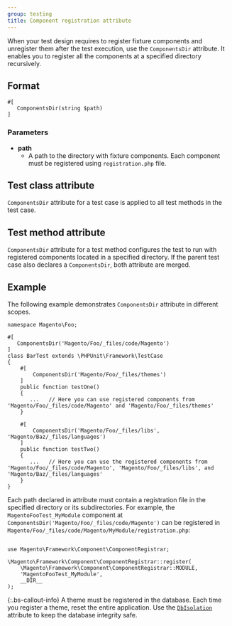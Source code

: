 ```yaml
---
group: testing
title: Component registration attribute
---
```


When your test design requires to register fixture components and unregister them after the test execution, use the `ComponentsDir` attribute.
It enables you to register all the components at a specified directory recursively.

## Format

```php?start_inline=1
#[
   ComponentsDir(string $path)
]
```

### Parameters

- **path**
  - A path to the directory with fixture components. Each component must be registered using `registration.php` file.

## Test class attribute

`ComponentsDir` attribute for a test case is applied to all test methods in the test case.

## Test method attribute

`ComponentsDir` attribute for a test method configures the test to run with registered components located in a specified directory.
If the parent test case also declares a `ComponentsDir`, both attribute are merged.

## Example

The following example demonstrates `ComponentsDir` attribute in different scopes.

```php?start_inline=1
namespace Magento\Foo;

#[
   ComponentsDir('Magento/Foo/_files/code/Magento')
]
class BarTest extends \PHPUnit\Framework\TestCase
{
    #[
        ComponentsDir('Magento/Foo/_files/themes')
    ]
    public function testOne()
    {
       ...   // Here you can use registered components from 'Magento/Foo/_files/code/Magento' and 'Magento/Foo/_files/themes'
    }

    #[
        ComponentsDir('Magento/Foo/_files/libs', 'Magento/Baz/_files/languages')
    ]
    public function testTwo()
    {
       ...   // Here you can use the registered components from 'Magento/Foo/_files/code/Magento', 'Magento/Foo/_files/libs', and 'Magento/Baz/_files/languages'
    }
}
```

Each path declared in attribute must contain a registration file in the specified directory or its subdirectories.
For example, the `MagentoFooTest_MyModule` component at `ComponentsDir('Magento/Foo/_files/code/Magento')` can be registered in `Magento/Foo/_files/code/Magento/MyModule/registration.php`:

```php?start_inline=1

use Magento\Framework\Component\ComponentRegistrar;

\Magento\Framework\Component\ComponentRegistrar::register(
    \Magento\Framework\Component\ComponentRegistrar::MODULE,
    'MagentoFooTest_MyModule',
    __DIR__
);
```

 {:.bs-callout-info}
A theme must be registered in the database.
Each time you register a theme, reset the entire application.
Use the [`DbIsolation`][] attribute to keep the database integrity safe.

<!-- Link definitions -->

[`DbIsolation`]: ./magento-db-isolation.html